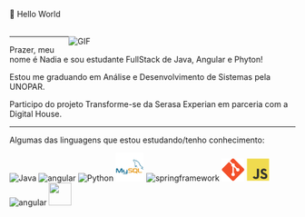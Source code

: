 <p> 🚀 Hello World <br /><br /></p>

<img align="right" alt="GIF" src="https://th.bing.com/th/id/R.5b0874660470c95d85010f282528149b?rik=YmTWqSLiw2yz0A&riu=http%3a%2f%2fpngimg.com%2fuploads%2fgithub%2fgithub_PNG38.png&ehk=Jj%2b8bJfWogaShyrR28w4MS7dUG1RXbpsAVcUDJ%2bKN5Q%3d&risl=&pid=ImgRaw&r=0" width="400px" />

<hr />
Prazer, meu nome é Nadia e sou estudante FullStack de Java, Angular e Phyton!

Estou me graduando em Análise e Desenvolvimento de Sistemas pela UNOPAR.

Participo do projeto Transforme-se da Serasa Experian em parceria com a Digital House.
<hr />



Algumas das linguagens que estou estudando/tenho conhecimento:

<p align="left">
<img src="https://cdn.jsdelivr.net/gh/devicons/devicon/icons/java/java-original-wordmark.svg" alt="Java" width="50" height="50" />
<img src="https://cdn.jsdelivr.net/gh/devicons/devicon/icons/angularjs/angularjs-original.svg" alt="angular" width="40" height="40"/> 
<img src="https://cdn.jsdelivr.net/gh/devicons/devicon/icons/python/python-original.svg" alt="Python" width="40" height="40" />
<img src="https://raw.githubusercontent.com/devicons/devicon/master/icons/mysql/mysql-original-wordmark.svg" alt="mysql" width="50" height="50"/>  
<img src="https://cdn.jsdelivr.net/gh/devicons/devicon/icons/spring/spring-original.svg" alt="springframework" width="40" height="40"/> 
<img src="https://raw.githubusercontent.com/devicons/devicon/master/icons/git/git-original.svg" alt="git" width="40" height="40"/> 
<img src="https://raw.githubusercontent.com/devicons/devicon/master/icons/javascript/javascript-original.svg" alt="javascript" width="40" height="40"/> 
<img src="https://cdn.jsdelivr.net/gh/devicons/devicon/icons/tomcat/tomcat-original.svg" alt="angular" width="40" height="40"/>
<img src="https://cdn.jsdelivr.net/gh/devicons/devicon/icons/msdos/msdos-original.svg" width="40" height="40"/>
</p>
